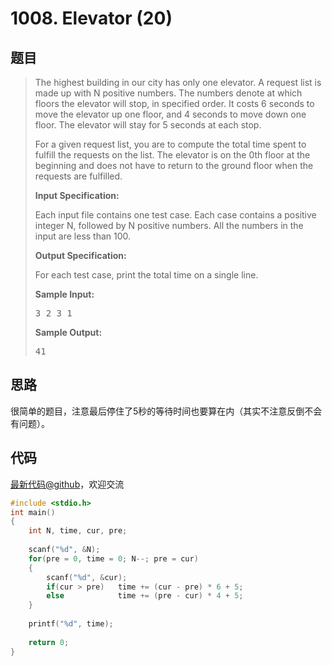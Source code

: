 <h1>1008. Elevator (20)</h1>

## 题目

> <div id="problemContent">
> <p>The highest building in our city has only one elevator. A request list is made up with N positive numbers. The numbers denote at which floors the elevator will stop, in specified order. It costs 6 seconds to move the elevator up one floor, and 4 seconds to move down one floor. The elevator will stay for 5 seconds at each stop.</p>
> <p>For a given request list, you are to compute the total time spent to fulfill the requests on the list. The elevator is on the 0th floor at the beginning and does not have to return to the ground floor when the requests are fulfilled.</p>
> <p><b>
> Input Specification:
> </b></p>
> <p>Each input file contains one test case. Each case contains a positive integer N, followed by N positive numbers. All the numbers in the input are less than 100.</p>
> <p><b>
> Output Specification:
> </b></p>
> <p>For each test case, print the total time on a single line. </p>
> <b>Sample Input:</b><pre>
> 3 2 3 1
> </pre>
> <b>Sample Output:</b><pre>
> 41
> </pre>
> </div>

## 思路

很简单的题目，注意最后停住了5秒的等待时间也要算在内（其实不注意反倒不会有问题）。

## 代码

[最新代码@github](https://github.com/OliverLew/PAT/blob/master/PATAdvanced/1008.c)，欢迎交流
```c
#include <stdio.h>
int main()
{
    int N, time, cur, pre;
    
    scanf("%d", &N);
    for(pre = 0, time = 0; N--; pre = cur)
    {
        scanf("%d", &cur);
        if(cur > pre)   time += (cur - pre) * 6 + 5;
        else            time += (pre - cur) * 4 + 5;
    }
    
    printf("%d", time);
    
    return 0;
}

```